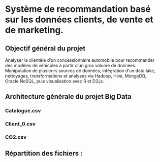 # Système de recommandation basé sur les données clients, de vente et de marketing.

## Objectif général du projet

Analyser la clientèle d’un concessionnaire automobile pour recommander des modèles de véhicules à partir d’un gros volume de données. Manipulation de plusieurs sources de données, intégration d'un data lake, nettoyages, transformations et analyses via Hadoop, Hive, MongoDB, Oracle NoSQL, puis visualisation avec R et D3.js.


## Architecture générale du projet Big Data

  ### Catalogue.csv
  ### Client_0.csv
 ### CO2.csv

## Répartition des fichiers :
